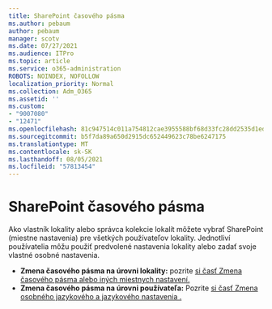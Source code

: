 ```yaml
---
title: SharePoint časového pásma
ms.author: pebaum
author: pebaum
manager: scotv
ms.date: 07/27/2021
ms.audience: ITPro
ms.topic: article
ms.service: o365-administration
ROBOTS: NOINDEX, NOFOLLOW
localization_priority: Normal
ms.collection: Adm_O365
ms.assetid: ''
ms.custom:
- "9007080"
- "12471"
ms.openlocfilehash: 81c947514c011a754812cae3955588bf68d33fc28dd2535d1ed3d180cb89a08a
ms.sourcegitcommit: b5f7da89a650d2915dc652449623c78be6247175
ms.translationtype: MT
ms.contentlocale: sk-SK
ms.lasthandoff: 08/05/2021
ms.locfileid: "57813454"
---
```

# <a name="sharepoint-time-zone-settings"></a>SharePoint časového pásma

Ako vlastník lokality alebo správca kolekcie lokalít môžete vybrať SharePoint (miestne nastavenia) pre všetkých používateľov lokality. Jednotliví používatelia môžu použiť predvolené nastavenia lokality alebo zadať svoje vlastné osobné nastavenia. 

- **Zmena časového pásma na úrovni lokality:** pozrite [si časť Zmena časového pásma alebo iných miestnych nastavení.](https://support.microsoft.com/office/change-regional-settings-for-a-site-e9e189c7-16e3-45d3-a090-770be6e83c1a) 
- **Zmena časového pásma na úrovni používateľa:** Pozrite [si časť Zmena osobného jazykového a jazykového nastavenia .](https://support.microsoft.com/office/change-your-personal-language-and-region-settings-caa1fccc-bcdb-42f3-9e5b-45957647ffd7) 


